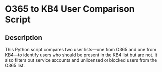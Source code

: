# O365 to KB4 User Comparison Script

## Description
This Python script compares two user lists—one from O365 and one from KB4—to identify users who should be present in the KB4 list but are not. It also filters out service accounts and unlicensed or blocked users from the O365 list.


